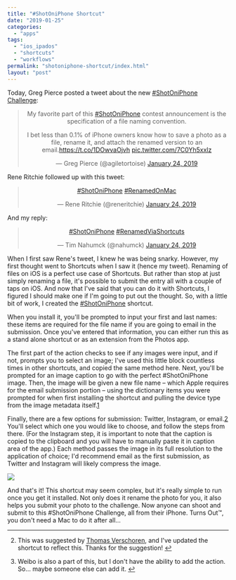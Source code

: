 ```yaml
---
title: "#ShotOniPhone Shortcut"
date: "2019-01-25"
categories: 
  - "apps"
tags: 
  - "ios_ipados"
  - "shortcuts"
  - "workflows"
permalink: "shotoniphone-shortcut/index.html"
layout: "post"
---
```


Today, Greg Pierce posted a tweet about the new [#ShotOniPhone Challenge](https://www.apple.com/newsroom/2019/01/share-your-best-photos-shot-on-iphone/):

<blockquote class="twitter-tweet" style="text-align: center;"><p dir="ltr" lang="en" style="text-align: center;">My favorite part of this <a href="https://twitter.com/hashtag/ShotOniPhone?src=hash&amp;ref_src=twsrc%5Etfw">#ShotOniPhone</a> contest announcement is the specification of a file naming convention.</p><div></div>I bet less than 0.1% of iPhone owners know how to save a photo as a file, rename it, and attach the renamed version to an email.<a href="https://t.co/1DOwvaOjvh">https://t.co/1DOwvaOjvh</a> <a href="https://t.co/7C0Yh5xxlz">pic.twitter.com/7C0Yh5xxlz</a><p></p><p style="text-align: center;">— Greg Pierce (@agiletortoise) <a href="https://twitter.com/agiletortoise/status/1088424296609955840?ref_src=twsrc%5Etfw">January 24, 2019</a></p></blockquote>

<script async src="https://platform.twitter.com/widgets.js" charset="utf-8"></script>

Rene Ritchie followed up with this tweet:

<blockquote class="twitter-tweet" style="text-align: center;"><p dir="ltr" lang="und" style="text-align: center;"><a href="https://twitter.com/hashtag/ShotOniPhone?src=hash&amp;ref_src=twsrc%5Etfw">#ShotOniPhone</a> <a href="https://twitter.com/hashtag/RenamedOnMac?src=hash&amp;ref_src=twsrc%5Etfw">#RenamedOnMac</a></p><p style="text-align: center;">— Rene Ritchie (@reneritchie) <a href="https://twitter.com/reneritchie/status/1088425856656162816?ref_src=twsrc%5Etfw">January 24, 2019</a></p></blockquote>

<script async src="https://platform.twitter.com/widgets.js" charset="utf-8"></script>

And my reply:

<blockquote class="twitter-tweet" style="text-align: center;"><p dir="ltr" lang="und"><a href="https://twitter.com/hashtag/ShotOniPhone?src=hash&amp;ref_src=twsrc%5Etfw">#ShotOniPhone</a> <a href="https://twitter.com/hashtag/RenamedViaShortcuts?src=hash&amp;ref_src=twsrc%5Etfw">#RenamedViaShortcuts</a></p>— Tim Nahumck (@nahumck) <a href="https://twitter.com/nahumck/status/1088511732237111296?ref_src=twsrc%5Etfw">January 24, 2019</a></blockquote>

<script async src="https://platform.twitter.com/widgets.js" charset="utf-8"></script>

When I first saw Rene's tweet, I knew he was being snarky. However, my first thought went to Shortcuts when I saw it (hence my tweet). Renaming of files on iOS is a perfect use case of Shortcuts. But rather than stop at just simply renaming a file, it's possible to submit the entry all with a couple of taps on iOS. And now that I've said that you can do it with Shortcuts, I figured I should make one if I'm going to put out the thought. So, with a little bit of work, I created the [#ShotOniPhone](https://www.icloud.com/shortcuts/de2420ea82e140adbbfdc57ce6415721) shortcut.

When you install it, you'll be prompted to input your first and last names: these items are required for the file name if you are going to email in the submission. Once you've entered that information, you can either run this as a stand alone shortcut or as an extension from the Photos app.

The first part of the action checks to see if any images were input, and if not, prompts you to select an image; I've used this little block countless times in other shortcuts, and copied the same method here. Next, you'll be prompted for an image caption to go with the perfect #ShotOniPhone image. Then, the image will be given a new file name – which Apple requires for the email submission portion – using the dictionary items you were prompted for when first installing the shortcut and pulling the device type from the image metadata itself.[1](#fn-1557-suggested)

Finally, there are a few options for submission: Twitter, Instagram, or email.[2](#fn-1557-weibo) You'll select which one you would like to choose, and follow the steps from there. (For the Instagram step, it is important to note that the caption is copied to the clipboard and you will have to manually paste it in caption area of the app.) Each method passes the image in its full resolution to the application of choice; I'd recommend email as the first submission, as Twitter and Instagram will likely compress the image.

[![](/images/ShotOniPhone-Shortcut-110x1024.png)](https://www.nahumck.me/wp-content/uploads/2019/01/ShotOniPhone-Shortcut.png)

And that's it! This shortcut may seem complex, but it's really simple to run once you get it installed. Not only does it rename the photo for you, it also helps you submit your photo to the challenge. Now anyone can shoot and submit to this #ShotOniPhone Challenge, all from their iPhone. Turns Out™, you don't need a Mac to do it after all…

* * *

2. This was suggested by [Thomas Verschoren](https://www.twitter.com/tverschoren), and I've updated the shortcut to reflect this. Thanks for the suggestion! [↩](#fnref-1557-suggested)

4. Weibo is also a part of this, but I don't have the ability to add the action. So… maybe someone else can add it. [↩](#fnref-1557-weibo)
